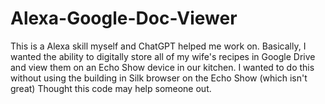 # Alexa-Google-Doc-Viewer
This is a Alexa skill myself and ChatGPT helped me work on. Basically, I wanted the ability to digitally store all of my wife's recipes in Google Drive and view them on an Echo Show device in our kitchen. I wanted to do this without using the building in Silk browser on the Echo Show (which isn't great) Thought this code may help someone out.
